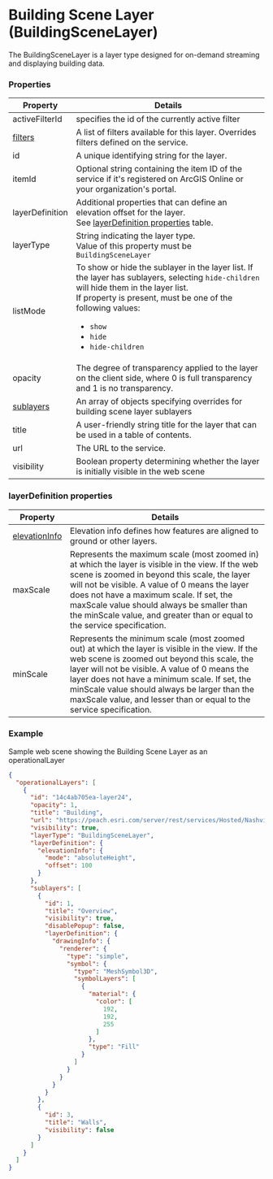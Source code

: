# Building Scene Layer (BuildingSceneLayer)

The BuildingSceneLayer is a layer type designed for on-demand streaming and displaying building data.

### Properties

| Property | Details
| --- | ---
| activeFilterId | specifies the id of the currently active filter
| [filters](buildingSceneLayer_filter.md) | A list of filters available for this layer. Overrides filters defined on the service.
| id | A unique identifying string for the layer.
| itemId | Optional string containing the item ID of the service if it's registered on ArcGIS Online or your organization's portal.
| layerDefinition | Additional properties that can define an elevation offset for the layer.<br>See [layerDefinition properties](#layerdefinition-properties) table.
| layerType | String indicating the layer type.<br>Value of this property must be `BuildingSceneLayer`
| listMode | To show or hide the sublayer in the layer list. If the layer has sublayers, selecting `hide-children` will hide them in the layer list.<br>If property is present, must be one of the following values: <ul><li>`show`</li><li>`hide`</li><li>`hide-children`</li></ul>
| opacity | The degree of transparency applied to the layer on the client side, where 0 is full transparency and 1 is no transparency.
| [sublayers](buildingSceneLayer_sublayer.md) | An array of objects specifying overrides for building scene layer sublayers
| title | A user-friendly string title for the layer that can be used in a table of contents.
| url | The URL to the service.
| visibility | Boolean property determining whether the layer is initially visible in the web scene


### layerDefinition properties

| Property | Details
| --- | ---
| [elevationInfo](elevationInfo.md) | Elevation info defines how features are aligned to ground or other layers.
| maxScale | Represents the maximum scale (most zoomed in) at which the layer is visible in the view. If the web scene is zoomed in beyond this scale, the layer will not be visible. A value of 0 means the layer does not have a maximum scale. If set, the maxScale value should always be smaller than the minScale value, and greater than or equal to the service specification.
| minScale | Represents the minimum scale (most zoomed out) at which the layer is visible in the view. If the web scene is zoomed out beyond this scale, the layer will not be visible. A value of 0 means the layer does not have a minimum scale. If set, the minScale value should always be larger than the maxScale value, and lesser than or equal to the service specification.


### Example

Sample web scene showing the Building Scene Layer as an operationalLayer

```json
{
  "operationalLayers": [
    {
      "id": "14c4ab705ea-layer24",
      "opacity": 1,
      "title": "Building",
      "url": "https://peach.esri.com/server/rest/services/Hosted/NashvilleAirport_ESMerged/SceneServer/layers/0",
      "visibility": true,
      "layerType": "BuildingSceneLayer",
      "layerDefinition": {
        "elevationInfo": {
          "mode": "absoluteHeight",
          "offset": 100
        }
      },
      "sublayers": [
        {
          "id": 1,
          "title": "Overview",
          "visibility": true,
          "disablePopup": false,
          "layerDefinition": {
            "drawingInfo": {
              "renderer": {
                "type": "simple",
                "symbol": {
                  "type": "MeshSymbol3D",
                  "symbolLayers": [
                    {
                      "material": {
                        "color": [
                          192,
                          192,
                          255
                        ]
                      },
                      "type": "Fill"
                    }
                  ]
                }
              }
            }
          }
        },
        {
          "id": 3,
          "title": "Walls",
          "visibility": false
        }
      ]
    }
  ]
}
```

